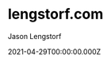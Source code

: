 ---
title: lengstorf.com
github: https://github.com/jlengstorf/lengstorf.com
demo: https://www.lengstorf.com/
license: MIT
author: Jason Lengstorf
author_link: ''
author_twitter: jlengstorf
date: 2021-04-29T00:00:00.000Z
ssg:
  - Gatsby
cms: null
css: null
category:
  - Blog
description: Source for lengstorf.com, Jason Lengstorf's personal site.
draft: false
publish_date: '2012-10-07T02:44:31Z'
update_date: '2021-01-02T01:46:10Z'
github_star: 217
github_fork: 55
---